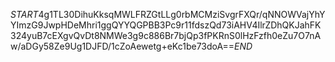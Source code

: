 $START$4g1TL30DihuKksqMWLFRZGtLLg0rbMCMziSvgrFXQr/qNNOWVajYhYYImzG9JwpHDeMhri1ggQYYQGPBB3Pc9r11fdszQd73iAHV4IlrZDhQKJahFK324yuB7cEXgvQvDt8NMWe3g9c886Br7bjQp3fPKRnS0lHzFzfh0eZu7O7nAw/aDGy58Ze9Ug1DJFD/1cZoAewetg+eKc1be73doA==$END$